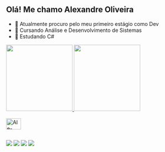 ## Olá! Me chamo Alexandre Oliveira

- 🔭 Atualmente procuro pelo meu primeiro estágio como Dev
- 📖 Cursando Análise e Desenvolvimento de Sistemas
- 🌱 Estudando C#

<div>
  <a href="https://github.com/AlexandreOliveiraSanches">
  <img height="180em" src="https://github-readme-stats.vercel.app/api?username=AlexandreOliveiraSanches&show_icons=true&theme=dracula"/>
  <img height="180em" src="https://github-readme-stats.vercel.app/api/top-langs/?username=AlexandreOliveiraSanches&layout=compact&theme=dracula"/>
</div>
    
<div style="display: inline_block"><br>
  <img align="center" alt="Ale-Csharp" height="30" width="40" src="https://cdn.jsdelivr.net/gh/devicons/devicon/icons/csharp/csharp-original.svg"/>
</div>

##

<div>
  <a href="https://api.whatsapp.com/send?phone=5514981337312"><img src="https://img.shields.io/badge/WhatsApp-25D366?style=for-the-badge&logo=whatsapp&logoColor=white" target="_blank"></a>
  <a href="https://www.linkedin.com/in/alexandre-oliveira-b09551218"><img src="https://img.shields.io/badge/LinkedIn-0077B5?style=for-the-badge&logo=linkedin&logoColor=white" target="_blank"></a>
  <a href="mailto:ao.sanches.ao@gamil.com"><img src="https://img.shields.io/badge/Gmail-D14836?style=for-the-badge&logo=gmail&logoColor=white" target="_blank"></a>
  <a href="https://www.instagram.com/alex_o.sanches/"><img src="https://img.shields.io/badge/Instagram-E4405F?style=for-the-badge&logo=instagram&logoColor=white" target="_blank"></a>
</div>
          
